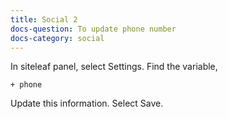```yaml
---
title: Social 2
docs-question: To update phone number
docs-category: social
---
```


In siteleaf panel, select Settings.  Find the variable,

    + phone

Update this information. Select Save.
